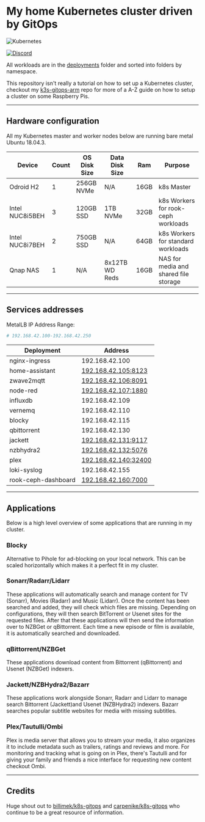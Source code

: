 # My home Kubernetes cluster driven by GitOps

![Kubernetes](https://i.imgur.com/p1RzXjQ.png)

[![Discord](https://img.shields.io/badge/discord-chat-7289DA.svg?maxAge=60&style=flat-square)](https://discord.gg/hk58BZV)

All workloads are in the [deployments](./deployments/) folder and sorted into folders by namespace. 

This repository isn't really a tutorial on how to set up a Kubernetes cluster, checkout my [k3s-gitops-arm](https://github.com/onedr0p/k3s-gitops-arm) repo for more of a A-Z guide on how to setup a cluster on some Raspberry Pis.

---

## Hardware configuration

All my Kubernetes master and worker nodes below are running bare metal Ubuntu 18.04.3.

|Device         |Count  |OS Disk Size|Data Disk Size|Ram    |Purpose                              |
|---------------|-------|------------|--------------|-------|-------------------------------------|
|Odroid H2      |1      |256GB NVMe  |N/A           |16GB   |k8s Master                           |
|Intel NUC8i5BEH|3      |120GB SSD   |1TB NVMe      |32GB   |k8s Workers for rook-ceph workloads  |
|Intel NUC8i7BEH|2      |750GB SSD   |N/A           |64GB   |k8s Workers for standard workloads   |
|Qnap NAS       |1      |N/A         |8x12TB WD Reds|16GB   |NAS for media and shared file storage|

---

## Services addresses

MetalLB IP Address Range:

```bash
# 192.168.42.100-192.168.42.250
```

| Deployment          | Address                                                 |
|---------------------|---------------------------------------------------------|
| nginx-ingress       | 192.168.42.100                                          |
| home-assistant      | [192.168.42.105:8123](http://192.168.42.105:8123)       |
| zwave2mqtt          | [192.168.42.106:8091](http://192.168.42.106:8091)       |
| node-red            | [192.168.42.107:1880](http://192.168.42.107:1880)       |
| influxdb            | 192.168.42.109                                          |
| vernemq             | 192.168.42.110                                          |
| blocky              | 192.168.42.115                                          |
| qbittorrent         | 192.168.42.130                                          |
| jackett             | [192.168.42.131:9117](http://192.168.42.131:9117)       |
| nzbhydra2           | [192.168.42.132:5076](http://192.168.42.132:5076)       |
| plex                | [192.168.42.140:32400](http://192.168.42.140:32400/web) |
| loki-syslog         | 192.168.42.155                                          |
| rook-ceph-dashboard | [192.168.42.160:7000](http://192.168.42.160:7000)       |

---

## Applications

Below is a high level overview of some applications that are running in my cluster.

### Blocky

Alternative to Pihole for ad-blocking on your local network. This can be scaled horizontally which makes it a perfect fit in my cluster.

### Sonarr/Radarr/Lidarr

These applications will automatically search and manage content for TV (Sonarr), Movies (Radarr) and Music (Lidarr). Once the content has been searched and added, they will check which files are missing. Depending on configurations, they will then search BitTorrent or Usenet sites for the requested files. After that these applications will then send the information over to NZBGet or qBittorrent. Each time a new episode or film is available, it is automatically searched and downloaded.

### qBittorrent/NZBGet

These applications download content from Bittorrent (qBittorrent) and Usenet (NZBGet) indexers.

### Jackett/NZBHydra2/Bazarr

These applications work alongside Sonarr, Radarr and Lidarr to manage search Bittorrent (Jackett)and Usenet (NZBHydra2) indexers. Bazarr searches popular subtitle websites for media with missing subtitles.

### Plex/Tautulli/Ombi

Plex is media server that allows you to stream your media, it also organizes it to include metadata such as trailers, ratings and reviews and more. For monitoring and tracking what is going on in Plex, there's Tautulli and for giving your family and friends a nice interface for requesting new content checkout Ombi.

---

## Credits

Huge shout out to [billimek/k8s-gitops](https://github.com/billimek/k8s-gitops) and [carpenike/k8s-gitops](https://github.com/carpenike/k8s-gitops) who continue to be a great resource of information.

